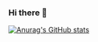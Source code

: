 ### Hi there 👋

[![Anurag's GitHub stats](https://github-readme-stats.vercel.app/api?username=EricJamesCrow&show_icons=true&count_private=true&theme=dark)](https://github.com/anuraghazra/github-readme-stats)

<!--
**EricJamesCrow/EricJamesCrow** is a ✨ _special_ ✨ repository because its `README.md` (this file) appears on your GitHub profile.

Here are some ideas to get you started:

- 🔭 I’m currently working on ...
- 🌱 I’m currently learning ...
- 👯 I’m looking to collaborate on ...
- 🤔 I’m looking for help with ...
- 💬 Ask me about ...
- 📫 How to reach me: ...
- 😄 Pronouns: ...
- ⚡ Fun fact: ...
-->
